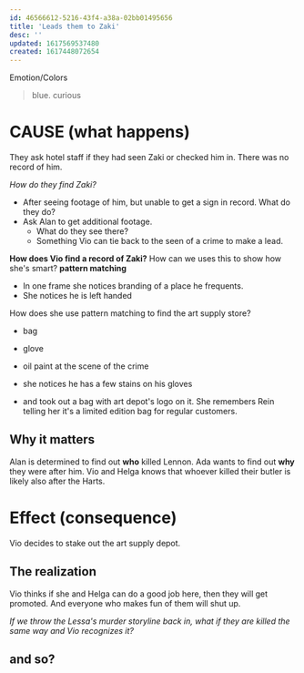 ```yaml
---
id: 46566612-5216-43f4-a38a-02bb01495656
title: 'Leads them to Zaki'
desc: ''
updated: 1617569537480
created: 1617448072654
---
```

Emotion/Colors
> blue. curious

# CAUSE (what happens)
They ask hotel staff if they had seen Zaki or checked him in. There was no record of him.

*How do they find Zaki?*
- After seeing footage of him, but unable to get a sign in record. What do they do?
- Ask Alan to get additional footage.
  - What do they see there?
  - Something Vio can tie back to the seen of a crime to make a lead.
   
**How does Vio find a record of Zaki?** How can we uses this to show how she's smart? **pattern matching**
- In one frame she notices branding of a place he frequents.
- She notices he is left handed

How does she use pattern matching to find the art supply store?
- bag
- glove

- oil paint at the scene of the crime
- she notices he has a few stains on his gloves
- and took out a bag with art depot's logo on it. She remembers Rein telling her it's a limited edition bag for regular customers.

##  Why it matters
Alan is determined to find out **who** killed Lennon.
Ada wants to find out **why** they were after him.
Vio and Helga knows that whoever killed their butler is likely also after the Harts. 

# Effect (consequence) 
Vio decides to stake out the art supply depot.

## The realization
Vio thinks if she and Helga can do a good job here, then they will get promoted. And everyone who makes fun of them will shut up. 

*If we throw the Lessa's murder storyline back in, what if they are killed the same way and Vio recognizes it?*

## and so?
